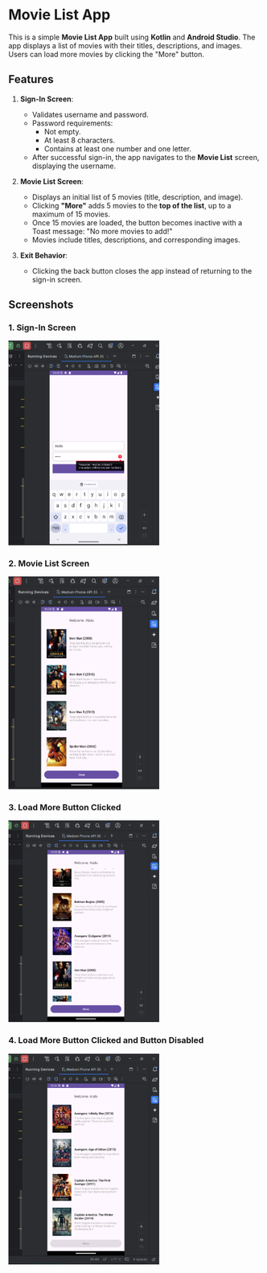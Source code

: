 # Movie List App

This is a simple **Movie List App** built using **Kotlin** and **Android Studio**. The app displays a list of movies with their titles, descriptions, and images. Users can load more movies by clicking the "More" button.

## Features

1. **Sign-In Screen**:
   - Validates username and password.
   - Password requirements:
     - Not empty.
     - At least 8 characters.
     - Contains at least one number and one letter.
   - After successful sign-in, the app navigates to the **Movie List** screen, displaying the username.

2. **Movie List Screen**:
   - Displays an initial list of 5 movies (title, description, and image).
   - Clicking **"More"** adds 5 movies to the **top of the list**, up to a maximum of 15 movies.
   - Once 15 movies are loaded, the button becomes inactive with a Toast message: "No more movies to add!"
   - Movies include titles, descriptions, and corresponding images.

3. **Exit Behavior**:
   - Clicking the back button closes the app instead of returning to the sign-in screen.

## Screenshots

### 1. Sign-In Screen
<img src="screenshots/1.png" alt="Sign-In Screen" width="300"/>

### 2. Movie List Screen
<img src="screenshots/2.png" alt="Movie List Screen" width="300"/>

### 3. Load More Button Clicked
<img src="screenshots/3.png" alt="Load More Button" width="300"/>

### 4. Load More Button Clicked and Button Disabled
<img src="screenshots/4.png" alt="Final Movie List" width="300"/>

